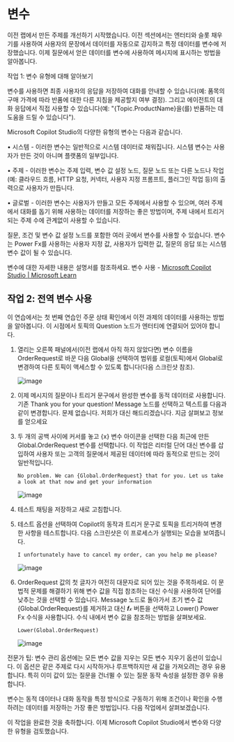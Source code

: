 # 변수

이전 랩에서 만든 주제를 개선하기 시작했습니다. 이전 섹션에서는 엔터티와 슬롯 채우기를 사용하여 사용자의 문장에서 데이터를 자동으로 감지하고 특정 데이터를 변수에 저장했습니다. 이제 질문에서 얻은 데이터를 변수에 사용하여 메시지에 표시하는 방법을 알아봅니다.

작업 1: 변수 유형에 대해 알아보기

변수를 사용하면 최종 사용자의 응답을 저장하여 대화를 안내할 수 있습니다(예: 품목의 구매 가격에 따라 반품에 대한 다른 지침을 제공할지 여부 결정). 그리고 에이전트의 대화 응답에서 직접 사용할 수 있습니다(예: "{Topic.ProductName}을(를) 반품하는 데 도움을 드릴 수 있습니다").

Microsoft Copilot Studio의 다양한 유형의 변수는 다음과 같습니다.

• 시스템 - 이러한 변수는 일반적으로 시스템 데이터로 채워집니다. 시스템 변수는 사용자가 만든 것이 아니며 플랫폼의 일부입니다.

• 주제 - 이러한 변수는 주제 입력, 변수 값 설정 노드, 질문 노드 또는 다른 노드나 작업(예: 클라우드 흐름, HTTP 요청, 커넥터, 사용자 지정 프롬프트, 플러그인 작업 등)의 출력으로 사용자가 만듭니다.

• 글로벌 - 이러한 변수는 사용자가 만들고 모든 주제에서 사용할 수 있으며, 여러 주제에서 대화를 돕기 위해 사용하는 데이터를 저장하는 좋은 방법이며, 주제 내에서 트리거되는 주제 수에 관계없이 사용할 수 있습니다.

질문, 조건 및 변수 값 설정 노드를 포함한 여러 곳에서 변수를 사용할 수 있습니다. 변수는 Power Fx를 사용하는 사용자 지정 값, 사용자가 입력한 값, 질문의 응답 또는 시스템 변수 값이 될 수 있습니다.

변수에 대한 자세한 내용은 설명서를 참조하세요. 변수 사용 - <a href="https://learn.microsoft.com/en-us/microsoft-copilot-studio/authoring-variables?tabs=webApp">Microsoft Copilot Studio | Microsoft Learn</a>


## 작업 2: 전역 변수 사용

이 연습에서는 첫 번째 연습인 주문 상태 확인에서 이전 과제의 데이터를 사용하는 방법을 알아봅니다. 이 시점에서 토픽의 Question 노드가 엔터티에 연결되어 있어야 합니다.

1. 열리는 오른쪽 패널에서(이전 랩에서 아직 하지 않았다면) 변수 이름을 OrderRequest로 바꾼 다음 Global을 선택하여 범위를 로컬(토픽)에서 Global로 변경하여 다른 토픽이 액세스할 수 있도록 합니다(다음 스크린샷 참조).

   ![image](https://github.com/user-attachments/assets/073e141a-d6a8-4645-a27a-d5f2203f1e40)


2. 이제 메시지의 질문이나 트리거 문구에서 완성한 변수를 동적 데이터로 사용합니다. 기존 Thank you for your question! Message 노드를 선택하고 텍스트를 다음과 같이 변경합니다. 문제 없습니다. 저희가 대신 해드리겠습니다. 지금 살펴보고 정보를 얻으세요

3. 두 개의 공백 사이에 커서를 놓고 {x} 변수 아이콘을 선택한 다음 최근에 만든 Global.OrderRequest 변수를 선택합니다. 이 작업은 리터럴 단어 대신 변수를 삽입하여 사용자 또는 고객의 질문에서 제공된 데이터에 따라 동적으로 만드는 것이 일반적입니다.

   ```
   No problem. We can {Global.OrderRequest} that for you. Let us take a look at that now and get your information
   ```

   ![image](https://github.com/user-attachments/assets/649a768c-5d5e-43fb-b079-111d24ec88c4)

4. 테스트 채팅을 저장하고 새로 고침합니다.

5. 테스트 옵션을 선택하여 Copilot의 동작과 트리거 문구로 토픽을 트리거하여 변경한 사항을 테스트합니다. 다음 스크린샷은 이 프로세스가 실행되는 모습을 보여줍니다.

   ```
   I unfortunately have to cancel my order, can you help me please?
   ```
   ![image](https://github.com/user-attachments/assets/064867cb-a6da-43e8-9ae8-944bf983ad3a)


6. OrderRequest 값의 첫 글자가 여전히 대문자로 되어 있는 것을 주목하세요. 이 문법적 문제를 해결하기 위해 변수 값을 직접 참조하는 대신 수식을 사용하여 단어를 낮추는 것을 선택할 수 있습니다. Message 노드로 돌아가서 초기 변수 값 {Global.OrderRequest}를 제거하고 대신 𝒇𝓍 버튼을 선택하고 Lower() Power Fx 수식을 사용합니다. 수식 내에서 변수 값을 참조하는 방법을 살펴보세요.

   ```
   Lower(Global.OrderRequest)
   ```

   ![image](https://github.com/user-attachments/assets/edd881af-46b3-414e-a362-a2d112bd2fa8)


전문가 팁: 변수 관리 옵션에는 모든 변수 값을 지우는 모든 변수 지우기 옵션이 있습니다. 이 옵션은 같은 주제로 다시 시작하거나 루프백하지만 새 값을 가져오려는 경우 유용합니다. 특히 이미 값이 있는 질문을 건너뛸 수 있는 질문 동작 속성을 설정한 경우 유용합니다.

변수는 동적 데이터나 대화 동작을 특정 방식으로 구동하기 위해 조건이나 확인을 수행하려는 데이터를 저장하는 가장 좋은 방법입니다. 다음 작업에서 살펴보겠습니다.

이 작업을 완료한 것을 축하합니다. 이제 Microsoft Copilot Studio에서 변수와 다양한 유형을 검토했습니다.
